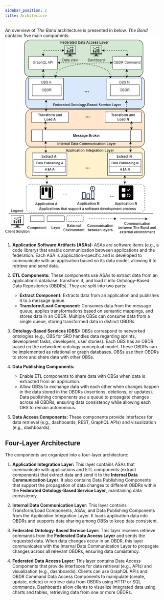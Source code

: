 ```yaml
---
sidebar_position: 2
title: Architecture
---
```


An overview of *The Band* architecture is presented in below. *The Band* contains five main components:
  ![alt text](theband_architecture.png)

1. **Application Software Artifacts (ASAs):** ASAs are software items (e.g., a code library) that enable communication between applications and the federation. Each ASA is application-specific and is developed to communicate with an application based on its data model, allowing it to retrieve and send data.

2. **ETL Components:**  These components use ASAs to extract data from an application’s database, transform it, and load it into Ontology-Based Data Repositories (OBDRs). They are split into two parts:
    - **Extract Component:** Extracts data from an application and publishes it to a message queue.
    - **Transform/Load Component:** Consumes data from the message queue, applies transformations based on semantic mappings, and stores data in an OBDR. Multiple OBSs can consume data from a single queue, storing transformed data in distinct OBDRs.

3. **Ontology-Based Services (OBS):** OBSs correspond to networked ontologies (e.g., OBS for SRO handles data regarding sprints, development tasks, developers, user stories). Each OBS has an OBDR based on the networked ontology conceptual model. These OBDRs can be implemented as relational or graph databases. OBSs use their OBDRs to store and share data with other OBSs.

4. **Data Publishing Components:**  
   - Enable ETL components to share data with OBSs when data is extracted from an application.
   - Allow OBSs to exchange data with each other when changes happen in the data stored in the OBDRs (insertions, deletions, or updates). Data publishing components use a queue to propagate changes across all OBDRs, ensuring data consistency while allowing each OBS to remain autonomous.

5. **Data Access Components:** These components provide interfaces for data retrieval (e.g., dashboards, REST, GraphQL APIs) and visualization (e.g., dashboards).

## Four-Layer Architecture

The components are organized into a four-layer architecture:

1. **Application Integration Layer:**  This layer contains ASAs that communicate with applications and ETL components (extract components) that extract data and send it to the **Internal Data Communication Layer**. It also contains Data Publishing Components that support the propagation of data changes to different OBDRs within the **Federated Ontology-Based Service Layer**, maintaining data consistency.

2. **Internal Data Communication Layer:**  This layer contains Transform/Load Components, ASAs, and Data Publishing Components from the Application Integration Layer. It loads application data into OBDRs and supports data sharing among OBSs to keep data consistent.

3. **Federated Ontology-Based Service Layer:**   This layer receives retrieve commands from the **Federated Data Access Layer** and sends the requested data. When data changes occur in an OBDR, this layer communicates with the Internal Data Communication Layer to propagate changes across all relevant OBDRs, ensuring data consistency.

4. **Federated Data Access Layer:** This layer contains Data Access Components that provide interfaces for data retrieval (e.g., APIs) and visualization (e.g., dashboards). Clients can use GraphQL APIs and OBDR Command Data Access Components to manipulate (create, update, delete) or retrieve data from OBDRs using HTTP or SQL commands. Dashboards allow clients to visualize integrated data using charts and tables, retrieving data from one or more OBDRs.
